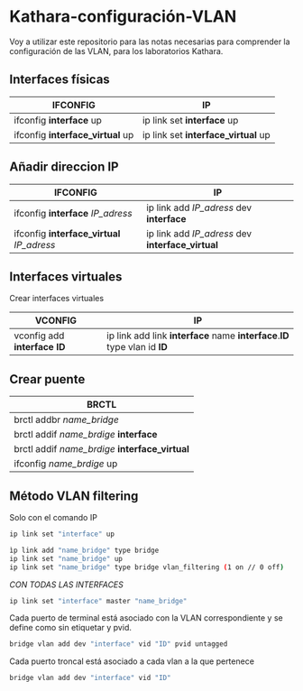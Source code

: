 # Kathara-configuración-VLAN

Voy a utilizar este repositorio para las notas necesarias para comprender
la configuración de las VLAN, para los laboratorios Kathara.

## Interfaces físicas

| IFCONFIG | IP |
| --------- | --------- |
| ifconfig **interface** up | ip link set **interface** up |
| ifconfig **interface_virtual** up | ip link set **interface_virtual** up |

## Añadir direccion IP

| IFCONFIG | IP |
| --------- | --------- |
| ifconfig **interface** *IP_adress* | ip link add  *IP_adress* dev **interface** |
| ifconfig **interface_virtual** *IP_adress* | ip link add  *IP_adress* dev **interface_virtual** |

## Interfaces virtuales

Crear interfaces virtuales

| VCONFIG | IP |
| --------- | --------- |
| vconfig add **interface** **ID** | ip link add link **interface** name **interface**.**ID** type vlan id **ID** |

## Crear puente

| BRCTL |
| --------- |
| brctl addbr *name_bridge* |
| brctl addif *name_brdige* **interface**  |
| brctl addif *name_brdige* **interface_virtual**  |
| ifconfig *name_brdige* up |

## Método VLAN filtering

Solo con el comando IP

````bash
ip link set "interface" up
````

````bash
ìp link add "name_bridge" type bridge
ip link set "name_bridge" up
ip link set "name_bridge" type bridge vlan_filtering (1 on // 0 off)
````

*CON TODAS LAS INTERFACES*
````bash
ip link set "interface" master "name_bridge"
````

Cada puerto de terminal está asociado con la VLAN correspondiente y se define como sin etiquetar y pvid.

````bash
bridge vlan add dev "interface" vid "ID" pvid untagged
````

Cada puerto troncal está asociado a cada vlan a la que pertenece

````bash
bridge vlan add dev "interface" vid "ID"
````

